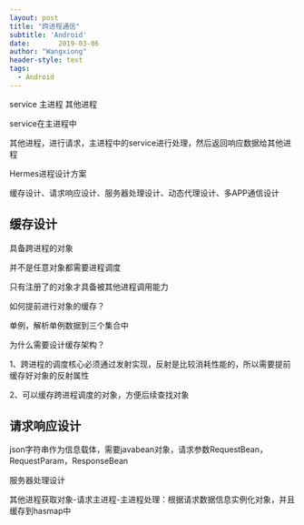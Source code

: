 ```yaml
---
layout: post
title: "跨进程通信"
subtitle: 'Android'
date:       2019-03-06
author: "Wangxiong"
header-style: text
tags:
  - Android
---
```

service  主进程 其他进程

service在主进程中



其他进程，进行请求，主进程中的service进行处理，然后返回响应数据给其他进程



Hermes进程设计方案

缓存设计、请求响应设计、服务器处理设计、动态代理设计、多APP通信设计



## 缓存设计

具备跨进程的对象

并不是任意对象都需要进程调度

只有注册了的对象才具备被其他进程调用能力

如何提前进行对象的缓存？

单例，解析单例数据到三个集合中

为什么需要设计缓存架构？

1、跨进程的调度核心必须通过发射实现，反射是比较消耗性能的，所以需要提前缓存好对象的反射属性

2、可以缓存跨进程调度的对象，方便后续查找对象



## 请求响应设计

json字符串作为信息载体，需要javabean对象，请求参数RequestBean，RequestParam，ResponseBean



服务器处理设计



其他进程获取对象-请求主进程-主进程处理：根据请求数据信息实例化对象，并且缓存到hasmap中

